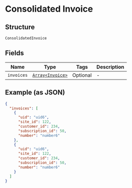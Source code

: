 
# Consolidated Invoice

## Structure

`ConsolidatedInvoice`

## Fields

| Name | Type | Tags | Description |
|  --- | --- | --- | --- |
| `invoices` | [`Array<Invoice>`](../../doc/models/invoice.md) | Optional | - |

## Example (as JSON)

```json
{
  "invoices": [
    {
      "uid": "uid6",
      "site_id": 122,
      "customer_id": 234,
      "subscription_id": 50,
      "number": "number6"
    },
    {
      "uid": "uid6",
      "site_id": 122,
      "customer_id": 234,
      "subscription_id": 50,
      "number": "number6"
    }
  ]
}
```


